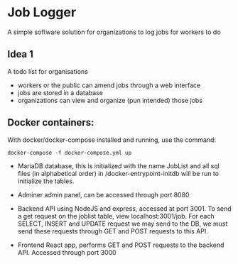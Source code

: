 # Job Logger

A simple software solution for organizations to log jobs for workers to do

## Idea 1

A todo list for organisations

- workers or the public can amend jobs through a web interface
- jobs are stored in a database
- organizations can view and organize (pun intended) those jobs

## Docker containers:

With docker/docker-compose installed and running, use the command:

    docker-compose -f docker-compose.yml up

- MariaDB database, this is initialized with the name JobList and all sql files (in alphabetical order) in /docker-entrypoint-initdb will be run to initialize the tables.

- Adminer admin panel, can be accessed through port 8080

- Backend API using NodeJS and express, accessed at port 3001. To send a get request on the joblist table, view localhost:3001/job. For each SELECT, INSERT and UPDATE request we may send to the DB, we must send these requests through GET and POST requests to this API.

- Frontend React app, performs GET and POST requests to the backend API. Accessed through port 3000
